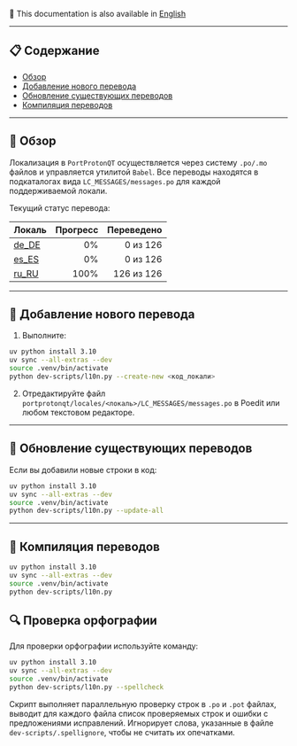 📘 This documentation is also available in [English](README.md)

---

## 📋 Содержание
- [Обзор](#обзор)
- [Добавление нового перевода](#добавление-нового-перевода)
- [Обновление существующих переводов](#обновление-существующих-переводов)
- [Компиляция переводов](#компиляция-переводов)

---

## 📖 Обзор

Локализация в `PortProtonQT` осуществляется через систему `.po/.mo` файлов и управляется утилитой `Babel`. Все переводы находятся в подкаталогах вида `LC_MESSAGES/messages.po` для каждой поддерживаемой локали.

Текущий статус перевода:

<!-- Сгенерировано автоматически! -->

| Локаль | Прогресс | Переведено |
| :----- | -------: | ---------: |
| [de_DE](./de_DE/LC_MESSAGES/messages.po) | 0% | 0 из 126 |
| [es_ES](./es_ES/LC_MESSAGES/messages.po) | 0% | 0 из 126 |
| [ru_RU](./ru_RU/LC_MESSAGES/messages.po) | 100% | 126 из 126 |

---


## 🏁 Добавление нового перевода

1. Выполните:

```bash
uv python install 3.10
uv sync --all-extras --dev
source .venv/bin/activate
python dev-scripts/l10n.py --create-new <код_локали>
```

2. Отредактируйте файл `portprotonqt/locales/<локаль>/LC_MESSAGES/messages.po` в Poedit или любом текстовом редакторе.

---

## 🔄 Обновление существующих переводов

Если вы добавили новые строки в код:

```bash
uv python install 3.10
uv sync --all-extras --dev
source .venv/bin/activate
python dev-scripts/l10n.py --update-all
```

---

## 🧵 Компиляция переводов

```bash
uv python install 3.10
uv sync --all-extras --dev
source .venv/bin/activate
python dev-scripts/l10n.py
```

## 🔍 Проверка орфографии

Для проверки орфографии используйте команду:

```bash
uv python install 3.10
uv sync --all-extras --dev
source .venv/bin/activate
python dev-scripts/l10n.py --spellcheck
```

Скрипт выполняет параллельную проверку строк в `.po` и `.pot` файлах, выводит для каждого файла список проверяемых строк и ошибки с предложениями исправлений. Игнорирует слова, указанные в файле `dev-scripts/.spellignore`, чтобы не считать их опечатками.
